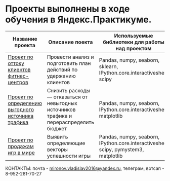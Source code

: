 # Проекты выполнены в ходе обучения в Яндекс.Практикуме.  


Название проекта |  Описание поекта |  Используемые библиотеки для работы над проектом 
  --- | --- | --- 
 [ Проект по оттоку клиентов фитнес-центров](https://github.com/VLADISLAV195/data-projects/tree/main/machine-learning) | Провести анализ и подготовить план действий по удержанию клиентов | Pandas, numpy, seaborn, sklearn, IPython.core.interactiveshell, scipy 
[Проект по определению выгодного источника трафика](https://github.com/VLADISLAV195/data-projects/tree/main/bisness-metrics) |  Снизить расходы — отказаться от невыгодных источников трафика и перераспределить бюджет | Pandas, numpy, seaborn, IPython.core.interactiveshell, matplotlib 
[Проект по продажам игр в мире](https://github.com/VLADISLAV195/data-projects/tree/main/data_platforms) | Выявить определяющие векторы успешности игры | Pandas, numpy, seaborn, IPython.core.interactiveshell, scipy, pymystem3, matplotlib 

КОНТАКТЫ: почта - mironov.vladislav2016@yandex.ru, телеграм, вотсап - 8-952-281-70-27
